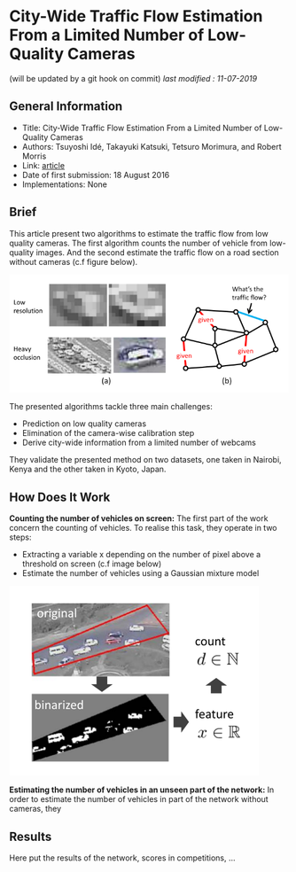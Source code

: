 # City-Wide Traffic Flow Estimation From a Limited Number of Low-Quality Cameras

(will be updated by a git hook on commit)
_last modified : 11-07-2019_

## General Information

- Title: City-Wide Traffic Flow Estimation From a Limited Number of Low-Quality Cameras
- Authors: Tsuyoshi Idé, Takayuki Katsuki, Tetsuro Morimura, and Robert Morris
- Link: [article](https://ieeexplore.ieee.org/document/7547326)
- Date of first submission: 18 August 2016
- Implementations: None

## Brief

This article present two algorithms to estimate the traffic flow from low quality cameras. The first algorithm counts the number of vehicle from low-quality images. And the second estimate the traffic flow on a road section without cameras (c.f figure below).

![Problem](https://raw.githubusercontent.com/D3lt4lph4/papers/master/docs/images/flow/CityWideFlowEstimationLimitedCameras/problem.png "Problem")

The presented algorithms tackle three main challenges:

- Prediction on low quality cameras
- Elimination of the camera-wise calibration step
- Derive city-wide information from a limited number of webcams

They validate the presented method on two datasets, one taken in Nairobi, Kenya and the other taken in Kyoto, Japan.

## How Does It Work

**Counting the number of vehicles on screen:** The first part of the work concern the counting of vehicles. To realise this task, they operate in two steps:

- Extracting a variable x depending on the number of pixel above a threshold on screen (c.f image below)
- Estimate the number of vehicles using a Gaussian mixture model

![feature_extraction](https://raw.githubusercontent.com/D3lt4lph4/papers/master/docs/images/flow/CityWideFlowEstimationLimitedCameras/feature_extraction.png "feature extraction")

**Estimating the number of vehicles in an unseen part of the network:** In order to estimate the number of vehicles in part of the network without cameras, they 


## Results

Here put the results of the network, scores in competitions, ...
